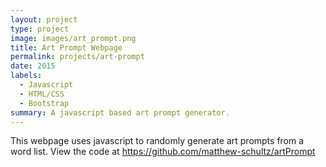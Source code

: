 ```yaml
---
layout: project
type: project
image: images/art_prompt.png
title: Art Prompt Webpage
permalink: projects/art-prompt
date: 2015
labels:
  - Javascript
  - HTML/CSS
  - Bootstrap
summary: A javascript based art prompt generator.
---
```




This webpage uses javascript to randomly generate art prompts from a word list.
View the code at https://github.com/matthew-schultz/artPrompt

